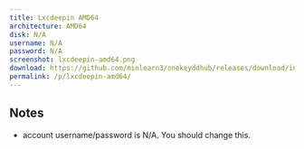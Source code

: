 ```yaml
---
title: Lxcdeepin AMD64
architecture: AMD64
disk: N/A
username: N/A
password: N/A
screenshot: lxcdeepin-amd64.png
download: https://github.com/minlearn3/onekeyddhub/releases/download/inital/lxcdeepin.gz
permalink: /p/lxcdeepin-amd64/
---
```

## Notes
* account username/password is N/A. You should change this.